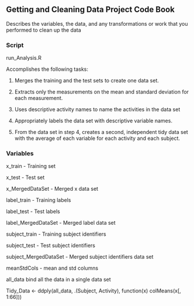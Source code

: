 ## Getting and Cleaning Data Project Code Book
Describes the variables, the data, and any transformations or work that you performed to clean up the data
### Script
run_Analysis.R

Accomplishes the following tasks:

1. Merges the training and the test sets to create one data set.

2. Extracts only the measurements on the mean and standard deviation for 
each measurement. 

3. Uses descriptive activity names to name the activities in the data set

4. Appropriately labels the data set with descriptive variable names. 

5. From the data set in step 4, creates a second, independent tidy data set with the average of each variable for each activity and each subject.

### Variables
x_train - Training set

x_test - Test set

x_MergedDataSet - Merged x data set

label_train - Training labels

label_test  - Test labels

label_MergedDataSet - Merged label data set

subject_train - Training subject identifiers

subject_test  - Test subject identifiers

subject_MergedDataSet - Merged subject identifiers data set

meanStdCols - mean and std columns

all_data bind all the data in a single data set

Tidy_Data <- ddply(all_data, .(Subject, Activity), function(x) colMeans(x[, 1:66]))

